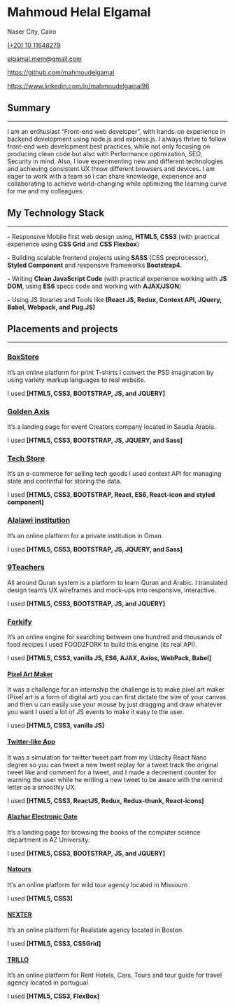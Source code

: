 <h1>Mahmoud Helal Elgamal</h1>
<p>Naser City, Cairo</p>
<a href="tel:+201011648279">(+20) 10 11648279 </a>
<p><a href="mailto:elgamal.mem@gmail.com">elgamal.mem@gmail.com</a></p>
<p><a href="https://github.com/mahmoudelgamal">https://github.com/mahmoudelgamal</a></p>
<p><a href="https://www.linkedin.com/in/mahmoudelgamal96">https://www.linkedin.com/in/mahmoudelgamal96</a>

<h2>Summary</h2>
<hr/>
<p>I am an enthusiast “Front-end web developer”, with hands-on experience in backend development using node.js and express.js. I always thrive to follow front-end web development best practices, while not only focusing on producing clean code but also with Performance optimization, SEO, Security in mind. Also, I love experimenting new and different technologies and achieving consistent UX throw different browsers and devices. I am eager to work with a team so I can share knowledge, experience and collaborating to achieve world-changing while optimizing the learning curve for me and my colleagues.</p>

<h2>My Technology Stack</h2>
<hr/>
<p><b>-</b> Responsive Mobile first web design using, <b>HTML5, CSS3</b> (with practical experience using <b>CSS Grid</b> and <b>CSS Flexbox</b>)</p>
<p><b>-</b> Building scalable frontend projects using<b> SASS</b> (CSS preprocessor), <b>Styled Component</b> and responsive frameworks         <b>Bootstrap4</b>. </p>
<p><b>-</b> Writing <b>Clean JavaScript Code</b> (with practical experience working with <b>JS DOM</b>, using <b>ES6</b> specs code and working with <b>AJAX/JSON</b>) </p>
<p><b>-</b> Using JS libraries and Tools like <b>(React JS, Redux, Context API, JQuery, Babel, Webpack, and Pug.JS)</b></p>

<h2>Placements and projects</h2>
<hr/>

<h3><a href="https://boxstore.netlify.com/">BoxStore</a></h3>
<p>It’s an online platform for print T-shirts I convert the PSD imagination by using variety markup languages to real website.</p>
<p>I used <b>[HTML5, CSS3, BOOTSTRAP, JS, and JQUERY]</b></p>

<h3><a href="https://gold-axis.netlify.com/">Golden Axis</a></h3>
<p>It’s a landing page for event Creators company located in Saudia Arabia.</p>
<p>I used <b>[HTML5, CSS3, BOOTSTRAP, JS, JQUERY, and Sass]</b></p>
	 
<h3><a href="https://e-commerce-tech-store.netlify.com/">Tech Store</a></h3>
<p>It’s an e-commerce for selling tech goods I used context API for managing state and contintful for storing the data.</p>
<p>I used <b>[HTML5, CSS3, BOOTSTRAP, React, ES6, React-icon and styled component]</b></p>

<h3><a href="https://alalawi.netlify.com/">Alalawi institution </a></h3>
<p>It’s an online platform for a private institution in Oman.</p>
<p>I used <b> [HTML5, CSS3, BOOTSTRAP, JS, JQUERY, and Sass]</b></p>

<h3><a href="http://www.9teachers.com/">9Teachers </a></h3>
<p>All around Quran system is a platform to learn Quran and Arabic. I translated design team’s UX wireframes and mock-ups into responsive, interactive.</p>
<p>I used <b>[HTML5, CSS3, BOOTSTRAP, JS, and JQUERY]</b></p>

<h3><a href="https://forkifyapps.netlify.com/">Forkify</a></h3>
<p>It’s an online engine for searching between one hundred and thousands of food recipes I used FOOD2FORK to build this engine (its real API).</p>
<p>I used <b>[HTML5, CSS3, vanilla JS, ES6, AJAX, Axios, WebPack, Babel]</b></p>

<h4><a href="https://me-pixelartmaker.netlify.com/">Pixel Art Maker</a></h4>
<p>It was a challenge for an internship the challenge is to make pixel art maker (Pixel art is a form of digital art) you can first dictate the size of your canvas and then u can easily use your mouse by just dragging and draw whatever you want I used a lot of JS events to make it easy to the user. </p>
<p>I used <b>[HTML5, CSS3, vanilla JS]</b></p>

<h4><a href="https://twitter-like-apps.netlify.com/">Twitter-like App</a></h4>
<p>It was a simulation for twitter tweet part from my Udacity React Nano degree so you can tweet a new tweet replay for a tweet track the original tweet like and comment for a tweet, and I made a decrement counter for warning the user while he writing a new tweet to be aware with the remind letter as a smoothly UX.</p>
<p>I used <b>[HTML5, CSS3, ReactJS, Redux, Redux-thunk, React-icons]</b></p>

<h4><a href="http://193.227.44.24/ebooks/index.html">Alazhar Electronic Gate </a></h4>
<p>It’s a landing page for browsing the books of the computer science department in AZ University.</p>
<p>I used <b>[HTML5, CSS3, BOOTSTRAP, JS, and JQUERY]</b></p>

<h4><a href="https://me-natours.netlify.com/">Natours</a></h4>
<p>It's an online platform for wild tour agency located in Missouro</p>
<p>I used <b>[HTML5, CSS3]</b></p>

<h4><a href="https://me-nexter.netlify.com/">NEXTER</a></h4>
<p>It’s an online platform for Realstate agency located in Boston.</p>
<p>I used <b>[HTML5, CSS3, CSSGrid]</b></p>

<h4><a href="https://me-trillo.netlify.com/">TRILLO</a></h4>
<p>It’s an online platform for Rent Hotels, Cars, Tours and tour guide for travel agency located in portugual</p>
<p>I used <b>[HTML5, CSS3, FlexBox]</b></p>
